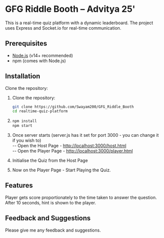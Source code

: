 # GFG Riddle Booth – Advitya 25' 
This is a real-time quiz platform with a dynamic leaderboard. The project uses Express and Socket.io for real-time communication.  

## Prerequisites
- [Node.js](https://nodejs.org/en/) (v14+ recommended)
- npm (comes with Node.js)

## Installation

Clone the repository:
1. Clone the repository:

   ```bash
   git clone https://github.com/Swayam200/GFG_Riddle_Booth
   cd realtime-quiz-platform

2. ```bash
   npm install
   npm start
   
3. Once server starts (server.js has it set for port 3000 - you can change it if you wish to)  
  -- Open the Host Page - [http://localhost:3000/host.html](http://localhost:3000/host.html)  
  -- Open the Player Page - [http://localhost:3000/player.html](http://localhost:3000/player.html)  
4. Initialise the Quiz from the Host Page  
5. Now on the Player Page - Start Playing the Quiz. 

## Features
Player gets score proportionately to the time taken to answer the question.  
After 10 seconds, hint is shown to the player.

## Feedback and Suggestions
Please give me any feedback and suggestions.
